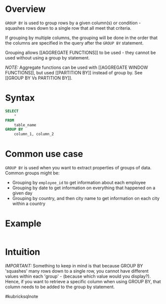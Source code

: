 # Overview
`GROUP BY` is used to group rows by a given column(s) or condition - squashes rows down to a single row that all meet that criteria.

If grouping by multiple columns, the grouping will be done in the order that the columns are specified in the query after the `GROUP BY` statement.

Grouping allows [[AGGREGATE FUNCTIONS]] to be used - they cannot be used without using a group by statement.

*NOTE:* Aggregate functions can be used with [[AGGREGATE WINDOW FUNCTIONS]], but used [[PARTITION BY]] instead of group by. See [[GROUP BY Vs  PARTITION BY]].



# Syntax
```sql
SELECT
	*
FROM
	table_name
GROUP BY
	column_1, column_2
```

# Common use case
`GROUP BY` is used when you want to extract properties of groups of data. Common groups might be:
- Grouping by `employee_id` to get information about each employee
- Grouping by date to get information on everything that happened on a given day
- Grouping by country, and then city name to get information on each city within a country

# Example
```sql

```


# Intuition
*IMPORTANT:* Something to keep in mind is that because GROUP BY 'squashes' many rows down to a single row, you cannot have different values within each 'group' - (because which value would you display?). Hence, if you want to retrieve a specific column when using GROUP BY, that column needs to be added to the group by statement.




#kubricksqlnote
